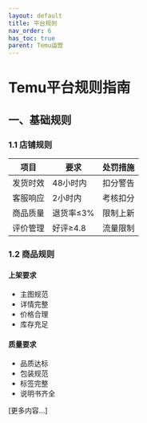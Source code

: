 ```yaml
---
layout: default
title: 平台规则
nav_order: 6
has_toc: true
parent: Temu运营
---
```


# Temu平台规则指南

## 一、基础规则
### 1.1 店铺规则
| 项目 | 要求 | 处罚措施 |
|-----|------|---------|
| 发货时效 | 48小时内 | 扣分警告 |
| 客服响应 | 2小时内 | 考核扣分 |
| 商品质量 | 退货率≤3% | 限制上新 |
| 评价管理 | 好评≥4.8 | 流量限制 |

### 1.2 商品规则
#### 上架要求
- 主图规范
- 详情完整
- 价格合理
- 库存充足

#### 质量要求
- 品质达标
- 包装规范
- 标签完整
- 说明书齐全

[更多内容...] 